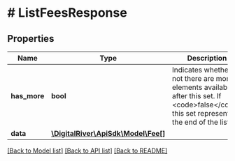 # # ListFeesResponse

## Properties

Name | Type | Description | Notes
------------ | ------------- | ------------- | -------------
**has_more** | **bool** | Indicates whether or not there are more elements available after this set. If &lt;code&gt;false&lt;/code&gt; this set represents the end of the list. | [optional]
**data** | [**\DigitalRiver\ApiSdk\Model\Fee[]**](Fee.md) |  | [optional]

[[Back to Model list]](../../README.md#models) [[Back to API list]](../../README.md#endpoints) [[Back to README]](../../README.md)
